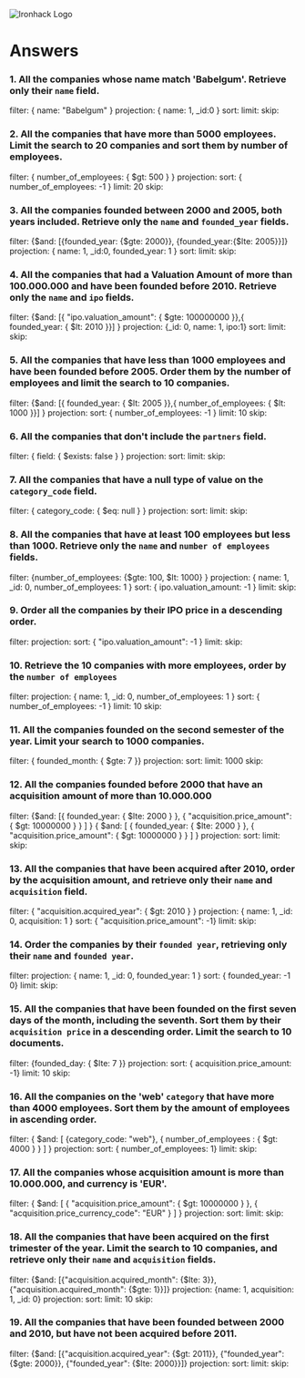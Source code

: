 ![Ironhack Logo](https://i.imgur.com/1QgrNNw.png)

# Answers

### 1. All the companies whose name match 'Babelgum'. Retrieve only their `name` field.

filter: { name: "Babelgum" }
projection: { name: 1, _id:0 }
sort:
limit:
skip:


### 2. All the companies that have more than 5000 employees. Limit the search to 20 companies and sort them by **number of employees**.

filter: { number_of_employees: { $gt: 500 } }
projection: 
sort: { number_of_employees: -1 }
limit: 20
skip:


### 3. All the companies founded between 2000 and 2005, both years included. Retrieve only the `name` and `founded_year` fields.

filter: {$and: [{founded_year: {$gte: 2000}}, {founded_year:{$lte: 2005}}]}
projection: { name: 1, _id:0, founded_year: 1 }
sort:
limit:
skip:


### 4. All the companies that had a Valuation Amount of more than 100.000.000 and have been founded before 2010. Retrieve only the `name` and `ipo` fields.

filter:  {$and: [{ "ipo.valuation_amount": { $gte: 100000000 }},{ founded_year: { $lt: 2010 }}] }
projection: {_id: 0, name: 1, ipo:1}
sort:
limit:
skip:


### 5. All the companies that have less than 1000 employees and have been founded before 2005. Order them by the number of employees and limit the search to 10 companies.

filter: {$and: [{ founded_year: { $lt: 2005 }},{ number_of_employees: { $lt: 1000 }}] }
projection: 
sort: { number_of_employees: -1 }
limit: 10
skip:

### 6. All the companies that don't include the `partners` field.

filter: { field: { $exists: false } } 
projection: 
sort: 
limit: 
skip:


### 7. All the companies that have a null type of value on the `category_code` field.

filter: { category_code: { $eq: null } }
projection: 
sort: 
limit: 
skip:

### 8. All the companies that have at least 100 employees but less than 1000. Retrieve only the `name` and `number of employees` fields.

filter: {number_of_employees: {$gte: 100, $lt: 1000} }
projection: { name: 1, _id: 0, number_of_employees: 1 }
sort: { ipo.valuation_amount: -1 }
limit: 
skip:

### 9. Order all the companies by their IPO price in a descending order.

filter: 
projection: 
sort: { "ipo.valuation_amount": -1 }
limit: 
skip:

### 10. Retrieve the 10 companies with more employees, order by the `number of employees`


filter: 
projection: { name: 1, _id: 0, number_of_employees: 1 }
sort: { number_of_employees: -1 }
limit: 10
skip:

### 11. All the companies founded on the second semester of the year. Limit your search to 1000 companies.

filter: { founded_month: { $gte: 7 }}
projection: 
sort: 
limit: 1000
skip:

### 12. All the companies founded before 2000 that have an acquisition amount of more than 10.000.000

filter: {$and: [{ founded_year: { $lte: 2000 } }, { "acquisition.price_amount": { $gt: 10000000 } } ] }
{ $and: [ { founded_year: { $lte: 2000 } }, { "acquisition.price_amount": { $gt: 10000000 } } ] }
projection: 
sort: 
limit: 
skip:

### 13. All the companies that have been acquired after 2010, order by the acquisition amount, and retrieve only their `name` and `acquisition` field.

filter: { "acquisition.acquired_year": { $gt: 2010 } }
projection: { name: 1, _id: 0, acquisition: 1 }
sort: { "acquisition.price_amount": -1}
limit: 
skip:

### 14. Order the companies by their `founded year`, retrieving only their `name` and `founded year`.

filter: 
projection: { name: 1, _id: 0, founded_year: 1 }
sort: { founded_year: -1 0}
limit: 
skip:

### 15. All the companies that have been founded on the first seven days of the month, including the seventh. Sort them by their `acquisition price` in a descending order. Limit the search to 10 documents.

filter: {founded_day: { $lte: 7 }}
projection: 
sort: { acquisition.price_amount: -1}
limit: 10
skip:

### 16. All the companies on the 'web' `category` that have more than 4000 employees. Sort them by the amount of employees in ascending order.

filter: { $and: [ {category_code: "web"}, { number_of_employees : { $gt: 4000 } } ] }
projection: 
sort: { number_of_employees: 1}
limit: 
skip:

### 17. All the companies whose acquisition amount is more than 10.000.000, and currency is 'EUR'.

filter: { $and: [ { "acquisition.price_amount": { $gt: 10000000 } }, { "acquisition.price_currency_code": "EUR" } ] }
projection: 
sort: 
limit: 
skip:

### 18. All the companies that have been acquired on the first trimester of the year. Limit the search to 10 companies, and retrieve only their `name` and `acquisition` fields.

filter: {$and: [{"acquisition.acquired_month": {$lte: 3}}, {"acquisition.acquired_month": {$gte: 1}}]}
projection: {name: 1, acquisition: 1, _id: 0}
projection: 
sort: 
limit: 10
skip:

### 19. All the companies that have been founded between 2000 and 2010, but have not been acquired before 2011.

filter: {$and: [{"acquisition.acquired_year": {$gt: 2011}}, {"founded_year": {$gte: 2000}}, {"founded_year": {$lte: 2000}}]}
projection: 
sort: 
limit: 
skip: